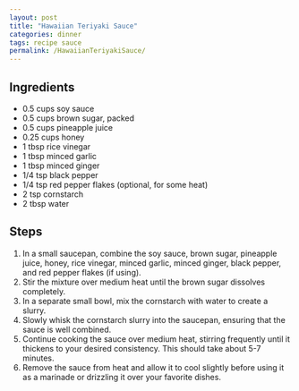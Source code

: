 ```yaml
---
layout: post
title: "Hawaiian Teriyaki Sauce"
categories: dinner
tags: recipe sauce
permalink: /HawaiianTeriyakiSauce/
---
```


## Ingredients

- 0.5 cups soy sauce
- 0.5 cups brown sugar, packed
- 0.5 cups pineapple juice
- 0.25 cups honey
- 1 tbsp rice vinegar
- 1 tbsp minced garlic
- 1 tbsp minced ginger
- 1/4 tsp black pepper
- 1/4 tsp red pepper flakes (optional, for some heat)
- 2 tsp cornstarch
- 2 tbsp water

## Steps

1. In a small saucepan, combine the soy sauce, brown sugar, pineapple juice,
   honey, rice vinegar, minced garlic, minced ginger, black pepper, and red
   pepper flakes (if using).
2. Stir the mixture over medium heat until the brown sugar dissolves completely.
3. In a separate small bowl, mix the cornstarch with water to create a slurry.
4. Slowly whisk the cornstarch slurry into the saucepan, ensuring that the sauce
   is well combined.
5. Continue cooking the sauce over medium heat, stirring frequently until it
   thickens to your desired consistency. This should take about 5-7 minutes.
6. Remove the sauce from heat and allow it to cool slightly before using it as a
   marinade or drizzling it over your favorite dishes.
